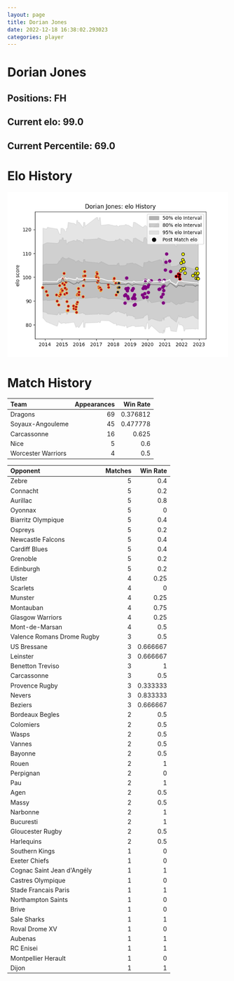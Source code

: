 ```yaml
---  
layout: page  
title: Dorian Jones  
date: 2022-12-18 16:38:02.293023  
categories: player  
---
```

# Dorian Jones

## Positions: FH

## Current elo: 99.0

## Current Percentile: 69.0

# Elo History


![elo history](history_DorianJones.png)
# Match History


| Team               |   Appearances |   Win Rate |
|:-------------------|--------------:|-----------:|
| Dragons            |            69 |   0.376812 |
| Soyaux-Angouleme   |            45 |   0.477778 |
| Carcassonne        |            16 |   0.625    |
| Nice               |             5 |   0.6      |
| Worcester Warriors |             4 |   0.5      |

| Opponent                   |   Matches |   Win Rate |
|:---------------------------|----------:|-----------:|
| Zebre                      |         5 |   0.4      |
| Connacht                   |         5 |   0.2      |
| Aurillac                   |         5 |   0.8      |
| Oyonnax                    |         5 |   0        |
| Biarritz Olympique         |         5 |   0.4      |
| Ospreys                    |         5 |   0.2      |
| Newcastle Falcons          |         5 |   0.4      |
| Cardiff Blues              |         5 |   0.4      |
| Grenoble                   |         5 |   0.2      |
| Edinburgh                  |         5 |   0.2      |
| Ulster                     |         4 |   0.25     |
| Scarlets                   |         4 |   0        |
| Munster                    |         4 |   0.25     |
| Montauban                  |         4 |   0.75     |
| Glasgow Warriors           |         4 |   0.25     |
| Mont-de-Marsan             |         4 |   0.5      |
| Valence Romans Drome Rugby |         3 |   0.5      |
| US Bressane                |         3 |   0.666667 |
| Leinster                   |         3 |   0.666667 |
| Benetton Treviso           |         3 |   1        |
| Carcassonne                |         3 |   0.5      |
| Provence Rugby             |         3 |   0.333333 |
| Nevers                     |         3 |   0.833333 |
| Beziers                    |         3 |   0.666667 |
| Bordeaux Begles            |         2 |   0.5      |
| Colomiers                  |         2 |   0.5      |
| Wasps                      |         2 |   0.5      |
| Vannes                     |         2 |   0.5      |
| Bayonne                    |         2 |   0.5      |
| Rouen                      |         2 |   1        |
| Perpignan                  |         2 |   0        |
| Pau                        |         2 |   1        |
| Agen                       |         2 |   0.5      |
| Massy                      |         2 |   0.5      |
| Narbonne                   |         2 |   1        |
| Bucuresti                  |         2 |   1        |
| Gloucester Rugby           |         2 |   0.5      |
| Harlequins                 |         2 |   0.5      |
| Southern Kings             |         1 |   0        |
| Exeter Chiefs              |         1 |   0        |
| Cognac Saint Jean d'Angély |         1 |   1        |
| Castres Olympique          |         1 |   0        |
| Stade Francais Paris       |         1 |   1        |
| Northampton Saints         |         1 |   0        |
| Brive                      |         1 |   0        |
| Sale Sharks                |         1 |   1        |
| Roval Drome XV             |         1 |   0        |
| Aubenas                    |         1 |   1        |
| RC Enisei                  |         1 |   1        |
| Montpellier Herault        |         1 |   0        |
| Dijon                      |         1 |   1        |